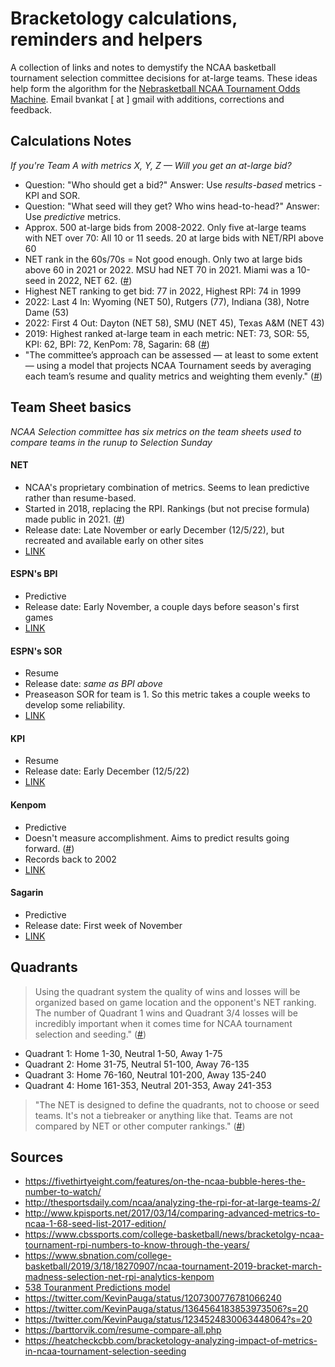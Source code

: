 # Bracketology calculations, reminders and helpers

A collection of links and notes to demystify the NCAA basketball tournament selection committee decisions for at-large teams. These ideas help form the algorithm for the [Nebrasketball NCAA Tournament Odds Machine](https://nebrasketball.info). Email bvankat [ at ] gmail with additions, corrections and feedback.

## Calculations Notes

*If you're Team A with metrics X, Y, Z — Will you get an at-large bid?*

- Question: "Who should get a bid?" Answer: Use *results-based* metrics - KPI and SOR. 
- Question: "What seed will they get? Who wins head-to-head?" Answer: Use *predictive* metrics.
- Approx. 500 at-large bids from 2008-2022. Only five at-large teams with NET over 70: All 10 or 11 seeds. 20 at large bids with NET/RPI above 60 
- NET rank in the 60s/70s = Not good enough. Only two at large bids above 60 in 2021 or 2022. MSU had NET 70 in 2021. Miami was a 10-seed in 2022, NET 62. ([#](https://twitter.com/JohnGasaway/status/1620824438974418952))
- Highest NET ranking to get bid: 77 in 2022, Highest RPI: 74 in 1999
- 2022: Last 4 In: Wyoming (NET 50), Rutgers (77), Indiana (38), Notre Dame (53)
- 2022: First 4 Out: Dayton (NET 58), SMU (NET 45), Texas A&M (NET 43) 
- 2019: Highest ranked at-large team in each metric: NET: 73, SOR: 55, KPI: 62, BPI: 72, KenPom: 78, Sagarin: 68 ([#](https://twitter.com/KevinPauga/status/1364564183853973506?s=20))
- "The committee’s approach can be assessed — at least to some extent — using a model that projects NCAA Tournament seeds by averaging each team’s resume and quality metrics and weighting them evenly." ([#](https://heatcheckcbb.com/bracketology-analyzing-impact-of-metrics-in-ncaa-tournament-selection-seeding/))


## Team Sheet basics

*NCAA Selection committee has six metrics on the team sheets used to compare teams in the runup to Selection Sunday*

#### NET
- NCAA's proprietary combination of metrics. Seems to lean predictive rather than resume-based.
- Started in 2018, replacing the RPI. Rankings (but not precise formula) made public in 2021. ([#](https://www.ncaa.com/news/basketball-men/article/2022-12-05/college-basketballs-net-rankings-explained))
- Release date: Late November or early December (12/5/22), but recreated and available early on other sites
- [LINK](https://www.ncaa.com/rankings/basketball-men/d1/ncaa-mens-basketball-net-rankings)

#### ESPN's BPI
- Predictive
- Release date: Early November, a couple days before season's first games
- [LINK](https://www.espn.com/mens-college-basketball/bpi)

#### ESPN's SOR
- Resume
- Release date: *same as BPI above*
- Preaseason SOR for team is 1. So this metric takes a couple weeks to develop some reliability.
- [LINK](https://www.espn.com/mens-college-basketball/bpi)

#### KPI
- Resume
- Release date: Early December (12/5/22)
- [LINK](https://faktorsports.com/)

#### Kenpom
- Predictive
- Doesn't measure accomplishment. Aims to predict results going forward. ([#](https://twitter.com/kenpomeroy/status/1229504597716160512))
- Records back to 2002
- [LINK](https://kenpom.com/)

#### Sagarin
- Predictive
- Release date: First week of November
- [LINK](http://sagarin.com/sports/cbsend.htm)


## Quadrants

> Using the quadrant system the quality of wins and losses will be organized based on game location and the opponent's NET ranking. The number of Quadrant 1 wins and Quadrant 3/4 losses will be incredibly important when it comes time for NCAA tournament selection and seeding." ([#](https://www.ncaa.com/news/basketball-men/article/2022-12-05/college-basketballs-net-rankings-explained))

- Quadrant 1: Home 1-30, Neutral 1-50, Away 1-75
- Quadrant 2: Home 31-75, Neutral 51-100, Away 76-135
- Quadrant 3: Home 76-160, Neutral 101-200, Away 135-240
- Quadrant 4: Home 161-353, Neutral 201-353, Away 241-353

> "The NET is designed to define the quadrants, not to choose or seed teams. It's not a tiebreaker or anything like that. Teams are not compared by NET or other computer rankings." ([#](https://www.cbssports.com/college-basketball/news/bracketology-explaining-the-team-sheets-the-selection-committee-uses-to-compare-ncaa-tournament-resumes/))



## Sources

- https://fivethirtyeight.com/features/on-the-ncaa-bubble-heres-the-number-to-watch/
- http://thesportsdaily.com/ncaa/analyzing-the-rpi-for-at-large-teams-2/
- http://www.kpisports.net/2017/03/14/comparing-advanced-metrics-to-ncaa-1-68-seed-list-2017-edition/
- https://www.cbssports.com/college-basketball/news/bracketolgy-ncaa-tournament-rpi-numbers-to-know-through-the-years/
- https://www.sbnation.com/college-basketball/2019/3/18/18270907/ncaa-tournament-2019-bracket-march-madness-selection-net-rpi-analytics-kenpom
- [538 Touranment Predictions model](https://fivethirtyeight.com/methodology/how-our-march-madness-predictions-work-2)
- https://twitter.com/KevinPauga/status/1207300776781066240
- https://twitter.com/KevinPauga/status/1364564183853973506?s=20
- https://twitter.com/KevinPauga/status/1234524830063448064?s=20
- https://barttorvik.com/resume-compare-all.php
- https://heatcheckcbb.com/bracketology-analyzing-impact-of-metrics-in-ncaa-tournament-selection-seeding

